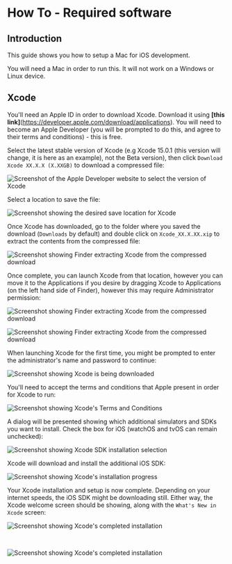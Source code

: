# How To - Required software

## Introduction

This guide shows you how to setup a Mac for iOS development.

You will need a Mac in order to run this. It will not work on a Windows or Linux device.

## Xcode

You'll need an Apple ID in order to download Xcode. Download it using **[this link]**(https://developer.apple.com/download/applications). You will need to become an Apple Developer (you will be prompted to do this, and agree to their terms and conditions) - this is free.

Select the latest stable version of Xcode (e.g Xcode 15.0.1 (this version will change, it is here as an example), not the Beta version), then click `Download Xcode XX.X.X (X.XXGB)` to download a compressed file:

<div class="filter: drop-shadow(0px 0px 20px rgba(0, 0, 0, 0.3)); margin: 60px 0; width: 100%; max-width: 800px; margin-left: auto; margin-right: auto;">

![Screenshot of the Apple Developer website to select the version of Xcode](assets/required-software/xcode-website-selection.png)

</div>

Select a location to save the file:

<div class="filter: drop-shadow(0px 0px 20px rgba(0, 0, 0, 0.3)); margin: 60px 0; width: 100%; max-width: 800px; margin-left: auto; margin-right: auto;">

![Screenshot showing the desired save location for Xcode](assets/required-software/download-xcode.png)

</div>

Once Xcode has downloaded, go to the folder where you saved the download (`Downloads` by default) and double click on `Xcode_XX.X.XX.xip` to extract the contents from the compressed file:

<div class="filter: drop-shadow(0px 0px 20px rgba(0, 0, 0, 0.3)); margin: 60px 0; width: 100%; max-width: 800px; margin-left: auto; margin-right: auto;">

![Screenshot showing Finder extracting Xcode from the compressed download](assets/required-software/xcode-extraction.png)

</div>

Once complete, you can launch Xcode from that location, however you can move it to the Applications if you desire by dragging Xcode to Applications (on the left hand side of Finder), however this may require Administrator permission:

<div class="filter: drop-shadow(0px 0px 20px rgba(0, 0, 0, 0.3)); margin: 60px 0; width: 100%; max-width: 800px; margin-left: auto; margin-right: auto;">

![Screenshot showing Finder extracting Xcode from the compressed download](assets/required-software/finder-admin-permissions.png)

</div>

<div class="filter: drop-shadow(0px 0px 20px rgba(0, 0, 0, 0.3)); margin: 60px 0; width: 100%; max-width: 800px; margin-left: auto; margin-right: auto;">

![Screenshot showing Finder extracting Xcode from the compressed download](assets/required-software/xcode-in-applications.png)

</div>


When launching Xcode for the first time, you might be prompted to enter the administrator's name and password to continue:

<div class="filter: drop-shadow(0px 0px 20px rgba(0, 0, 0, 0.3)); margin: 60px 0; width: 100%; max-width: 800px; margin-left: auto; margin-right: auto;">

![Screenshot showing Xcode is being downloaded](assets/required-software/xcode-admin.png)

</div>

You'll need to accept the terms and conditions that Apple present in order for Xcode to run:

<div class="filter: drop-shadow(0px 0px 20px rgba(0, 0, 0, 0.3)); margin: 60px 0; width: 100%; max-width: 800px; margin-left: auto; margin-right: auto;">

![Screenshot showing Xcode's Terms and Conditions](assets/required-software/xcode-terms.png)

</div>

A dialog will be presented showing which additional simulators and SDKs you want to install. Check the box for iOS (watchOS and tvOS can remain unchecked): 

<div class="filter: drop-shadow(0px 0px 20px rgba(0, 0, 0, 0.3)); margin: 60px 0; width: 100%; max-width: 800px; margin-left: auto; margin-right: auto;">

![Screenshot showing Xcode SDK installation selection](assets/required-software/xcode-install-sdk.png)

</div>

Xcode will download and install the additional iOS SDK:

<div class="filter: drop-shadow(0px 0px 20px rgba(0, 0, 0, 0.3)); margin: 60px 0; width: 100%; max-width: 800px; margin-left: auto; margin-right: auto;">

![Screenshot showing Xcode's installation progress](assets/required-software/xcode-installing.png)

</div>

Your Xcode installation and setup is now complete. Depending on your internet speeds, the iOS SDK might be downloading still. Either way, the Xcode welcome screen should be showing, along with the `What's New in Xcode` screen:

<div class="filter: drop-shadow(0px 0px 20px rgba(0, 0, 0, 0.3)); margin: 60px 0; width: 100%; max-width: 800px; margin-left: auto; margin-right: auto;">

![Screenshot showing Xcode's completed installation](assets/required-software/xcode-open-project.png)

</div>
 
 <div class="filter: drop-shadow(0px 0px 20px rgba(0, 0, 0, 0.3)); margin: 60px 0; width: 100%; max-width: 800px; margin-left: auto; margin-right: auto;">

![Screenshot showing Xcode's completed installation](assets/required-software/xcode-whats-new.png)

</div>

